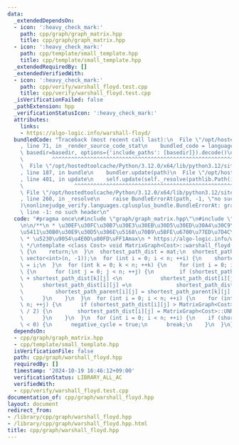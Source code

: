 ```yaml
---
data:
  _extendedDependsOn:
  - icon: ':heavy_check_mark:'
    path: cpp/graph/graph_matrix.hpp
    title: cpp/graph/graph_matrix.hpp
  - icon: ':heavy_check_mark:'
    path: cpp/template/small_template.hpp
    title: cpp/template/small_template.hpp
  _extendedRequiredBy: []
  _extendedVerifiedWith:
  - icon: ':heavy_check_mark:'
    path: cpp/verify/warshall_floyd.test.cpp
    title: cpp/verify/warshall_floyd.test.cpp
  _isVerificationFailed: false
  _pathExtension: hpp
  _verificationStatusIcon: ':heavy_check_mark:'
  attributes:
    links:
    - https://algo-logic.info/warshall-floyd/
  bundledCode: "Traceback (most recent call last):\n  File \"/opt/hostedtoolcache/Python/3.12.0/x64/lib/python3.12/site-packages/onlinejudge_verify/documentation/build.py\"\
    , line 71, in _render_source_code_stat\n    bundled_code = language.bundle(stat.path,\
    \ basedir=basedir, options={'include_paths': [basedir]}).decode()\n          \
    \         ^^^^^^^^^^^^^^^^^^^^^^^^^^^^^^^^^^^^^^^^^^^^^^^^^^^^^^^^^^^^^^^^^^^^^^^^^^^^^^^^^\n\
    \  File \"/opt/hostedtoolcache/Python/3.12.0/x64/lib/python3.12/site-packages/onlinejudge_verify/languages/cplusplus.py\"\
    , line 187, in bundle\n    bundler.update(path)\n  File \"/opt/hostedtoolcache/Python/3.12.0/x64/lib/python3.12/site-packages/onlinejudge_verify/languages/cplusplus_bundle.py\"\
    , line 401, in update\n    self.update(self._resolve(pathlib.Path(included), included_from=path))\n\
    \                ^^^^^^^^^^^^^^^^^^^^^^^^^^^^^^^^^^^^^^^^^^^^^^^^^^^^^^^^^\n \
    \ File \"/opt/hostedtoolcache/Python/3.12.0/x64/lib/python3.12/site-packages/onlinejudge_verify/languages/cplusplus_bundle.py\"\
    , line 260, in _resolve\n    raise BundleErrorAt(path, -1, \"no such header\"\
    )\nonlinejudge_verify.languages.cplusplus_bundle.BundleErrorAt: graph/graph_matrix.hpp:\
    \ line -1: no such header\n"
  code: "#pragma once\n#include \"graph/graph_matrix.hpp\"\n#include \"template/small_template.hpp\"\
    \n\n/**\n * \u30EF\u30FC\u30B7\u30E3\u30EB\u30D5\u30ED\u30A4\u30C9\u6CD5\n * \u6709\
    \u5411\u30B0\u30E9\u30D5\u306E\u5168\u70B9\u5BFE\u6700\u77ED\u7D4C\u8DEF O(V^3)\n\
    \ * \u5230\u9054\u4E0D\u80FD\uFF1Amax\n * https://algo-logic.info/warshall-floyd/\n\
    \ */\ntemplate <class Cost> void MatrixGraph<Cost>::warshall_floyd() {\n  if (shortest_path_dist.size())\
    \ {\n    return;\n  }\n  shortest_path_dist = mat;\n  shortest_path_parent = vector<vector<int>>(n,\
    \ vector<int>(n, -1));\n  for (int i = 0; i < n; ++i) {\n    shortest_path_parent[i][i]\
    \ = i;\n  }\n  for (int k = 0; k < n; ++k) {\n    for (int i = 0; i < n; ++i)\
    \ {\n      for (int j = 0; j < n; ++j) {\n        if (shortest_path_dist[i][k]\
    \ + shortest_path_dist[k][j] <\n            shortest_path_dist[i][j]) {\n    \
    \      shortest_path_dist[i][j] =\n              shortest_path_dist[i][k] + shortest_path_dist[k][j];\n\
    \          shortest_path_parent[i][j] = shortest_path_parent[k][j];\n        }\n\
    \      }\n    }\n  }\n  for (int i = 0; i < n; ++i) {\n    for (int j = 0; j <\
    \ n; ++j) {\n      if (shortest_path_dist[i][j] > MatrixGraph<Cost>::UNREACHABLE\
    \ / 2) {\n        shortest_path_dist[i][j] = MatrixGraph<Cost>::UNREACHABLE;\n\
    \      }\n    }\n  }\n  for (int i = 0; i < n; ++i) {\n    if (shortest_path_dist[i][i]\
    \ < 0) {\n      negative_cycle = true;\n      break;\n    }\n  }\n}\n"
  dependsOn:
  - cpp/graph/graph_matrix.hpp
  - cpp/template/small_template.hpp
  isVerificationFile: false
  path: cpp/graph/warshall_floyd.hpp
  requiredBy: []
  timestamp: '2024-10-19 16:46:12+09:00'
  verificationStatus: LIBRARY_ALL_AC
  verifiedWith:
  - cpp/verify/warshall_floyd.test.cpp
documentation_of: cpp/graph/warshall_floyd.hpp
layout: document
redirect_from:
- /library/cpp/graph/warshall_floyd.hpp
- /library/cpp/graph/warshall_floyd.hpp.html
title: cpp/graph/warshall_floyd.hpp
---
```

